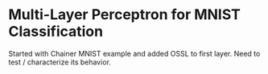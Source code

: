 # Multi-Layer Perceptron for MNIST Classification

Started with Chainer MNIST example and added OSSL to first layer. 
Need to test / characterize its behavior.
